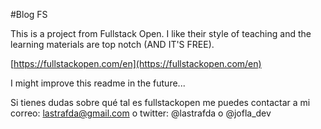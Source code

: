 #Blog FS

This is a project from Fullstack Open. I like their style of teaching and the learning materials are top notch (AND IT'S FREE).

[https://fullstackopen.com/en](https://fullstackopen.com/en)

I might improve this readme in the future...

Si tienes dudas sobre qué tal es fullstackopen me puedes contactar a mi correo: lastrafda@gmail.com o twitter: @lastrafda o @jofla_dev
